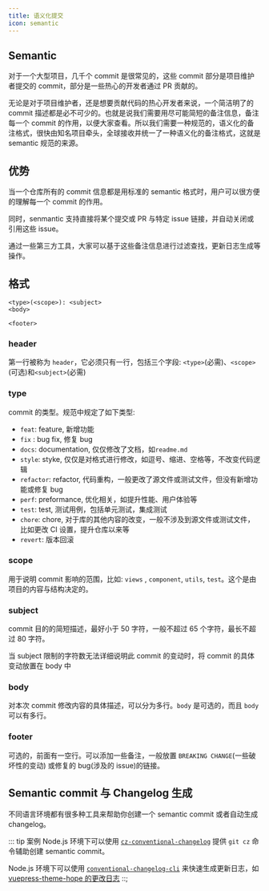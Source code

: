 ```yaml
---
title: 语义化提交
icon: semantic
---
```


## Semantic

对于一个大型项目，几千个 commit 是很常见的，这些 commit 部分是项目维护者提交的 commit，部分是一些热心的开发者通过 PR 贡献的。

无论是对于项目维护者，还是想要贡献代码的热心开发者来说，一个简洁明了的 commit 描述都是必不可少的。也就是说我们需要用尽可能简短的备注信息，备注每一个 commit 的作用，以便大家查看。所以我们需要一种规范的，语义化的备注格式，很快由知名项目牵头，全球接收并统一了一种语义化的备注格式，这就是 semantic 规范的来源。

## 优势

当一个仓库所有的 commit 信息都是用标准的 semantic 格式时，用户可以很方便的理解每一个 commit 的作用。

同时，senmantic 支持直接将某个提交或 PR 与特定 issue 链接，并自动关闭或引用这些 issue。

通过一些第三方工具，大家可以基于这些备注信息进行过滤查找，更新日志生成等操作。

## 格式

```text
<type>(<scope>): <subject>
<body>

<footer>
```

### header

第一行被称为 `header`，它必须只有一行，包括三个字段: `<type>`(必需)、`<scope>`(可选)和`<subject>`(必需)

### type

commit 的类型。规范中规定了如下类型:

- `feat`: feature, 新增功能
- `fix` : bug fix, 修复 bug
- `docs`: documentation, 仅仅修改了文档，如`readme.md`
- `style`: styke, 仅仅是对格式进行修改，如逗号、缩进、空格等，不改变代码逻辑
- `refactor`: refactor, 代码重构，一般更改了源文件或测试文件，但没有新增功能或修复 bug
- `perf`: preformance, 优化相关，如提升性能、用户体验等
- `test`: test, 测试用例，包括单元测试，集成测试
- `chore`: chore, 对于库的其他内容的改变，一般不涉及到源文件或测试文件，比如更改 CI 设置，提升仓库以来等
- `revert`: 版本回滚

### scope

用于说明 commit 影响的范围，比如: `views` , `component`, `utils`, `test`。这个是由项目的内容与结构决定的。

### subject

commit 目的的简短描述，最好小于 50 字符，一般不超过 65 个字符，最长不超过 80 字符。

当 subject 限制的字符数无法详细说明此 commit 的变动时，将 commit 的具体变动放置在 body 中

### body

对本次 commit 修改内容的具体描述，可以分为多行。`body` 是可选的，而且 `body` 可以有多行。

### footer

可选的，前面有一空行。可以添加一些备注，一般放置 `BREAKING CHANGE`(一些破坏性的变动) 或修复的 bug(涉及的 issue)的链接。

## Semantic commit 与 Changelog 生成

不同语言环境都有很多种工具来帮助你创建一个 semantic commit 或者自动生成 changelog。

::: tip 案例
Node.js 环境下可以使用 [`cz-conventional-changelog`](https://github.com/commitizen/cz-conventional-changelog) 提供 `git cz` 命令辅助创建 semantic commit。

Node.js 环境下可以使用 [`conventional-changelog-cli`](https://github.com/conventional-changelog/conventional-changelog) 来快速生成更新日志，如 [vuepress-theme-hope 的更改日志](https://github.com/Mister-Hope/vuepress-theme-hope/blob/master/CHANGELOG.md)
::;
